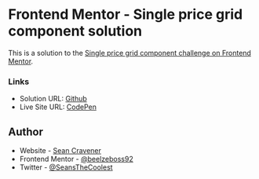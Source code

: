 # Frontend Mentor - Single price grid component solution

This is a solution to the [Single price grid component challenge on Frontend Mentor](https://www.frontendmentor.io/challenges/single-price-grid-component-5ce41129d0ff452fec5abbbc).

### Links

- Solution URL: [Github](https://github.com/SeanCravener/frontend-mentor-challenges/tree/main/level-1/single-price-grid)
- Live Site URL: [CodePen](https://codepen.io/Beelzeboss92/pen/ExppELE)

## Author

- Website - [Sean Cravener](https://seancravener.com/)
- Frontend Mentor - [@beelzeboss92](https://www.frontendmentor.io/profile/beelzeboss92)
- Twitter - [@SeansTheCoolest](https://twitter.com/SeansTheCoolest)
